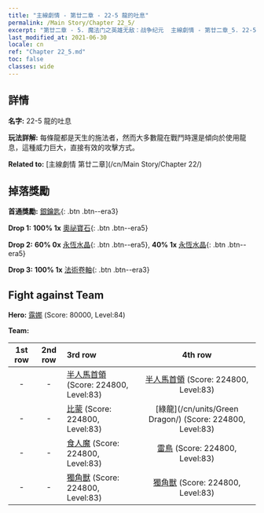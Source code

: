 ```yaml
---
title: "主線劇情 - 第廿二章 - 22-5 龍的吐息"
permalink: /Main Story/Chapter 22_5/
excerpt: "第廿二章 - 5. 魔法门之英雄无敌：战争纪元  主線劇情 - 第廿二章_5. 22-5 龍的吐息"
last_modified_at: 2021-06-30
locale: cn
ref: "Chapter 22_5.md"
toc: false
classes: wide
---
```


## 詳情

 **名字:** 22-5 龍的吐息

 **玩法詳解:** 每條龍都是天生的施法者，然而大多數龍在戰鬥時還是傾向於使用龍息，這種威力巨大，直接有效的攻擊方式。

 **Related to:** [主線劇情 第廿二章](/cn/Main Story/Chapter 22/)

## 掉落獎勵

 **首通獎勵:** [銀鑰匙](/cn/Items/con_693/){: .btn .btn--era3}

 **Drop 1:** **100% 1x** [奧祕寶石](/cn/Items/mat_79/){: .btn .btn--era5}

 **Drop 2:** **60% 0x** [永恆水晶](/cn/Items/mat_73/){: .btn .btn--era5}, **40% 1x** [永恆水晶](/cn/Items/mat_73/){: .btn .btn--era5}

 **Drop 3:** **100% 1x** [法術卷軸](/cn/Items/con_694/){: .btn .btn--era3}


## Fight against Team
 **Hero:** [露娜](/cn/heroes/Luna/) (Score: 80000, Level:84)

 **Team:**


  | 1st row | 2nd row | 3rd row | 4th row |
  |:----:|:----:|:----|:----:|
  | - | - | [半人馬首領](/cn/units/Centaur/) (Score: 224800, Level:83)  | [半人馬首領](/cn/units/Centaur/) (Score: 224800, Level:83)  |
  | - | - | [比蒙](/cn/units/Behemoth/) (Score: 224800, Level:83)  | [綠龍](/cn/units/Green Dragon/) (Score: 224800, Level:83)  |
  | - | - | [食人魔](/cn/units/Ogre/) (Score: 224800, Level:83)  | [雷鳥](/cn/units/Roc/) (Score: 224800, Level:83)  |
  | - | - | [獨角獸](/cn/units/Unicorn/) (Score: 224800, Level:83)  | [獨角獸](/cn/units/Unicorn/) (Score: 224800, Level:83)  |


